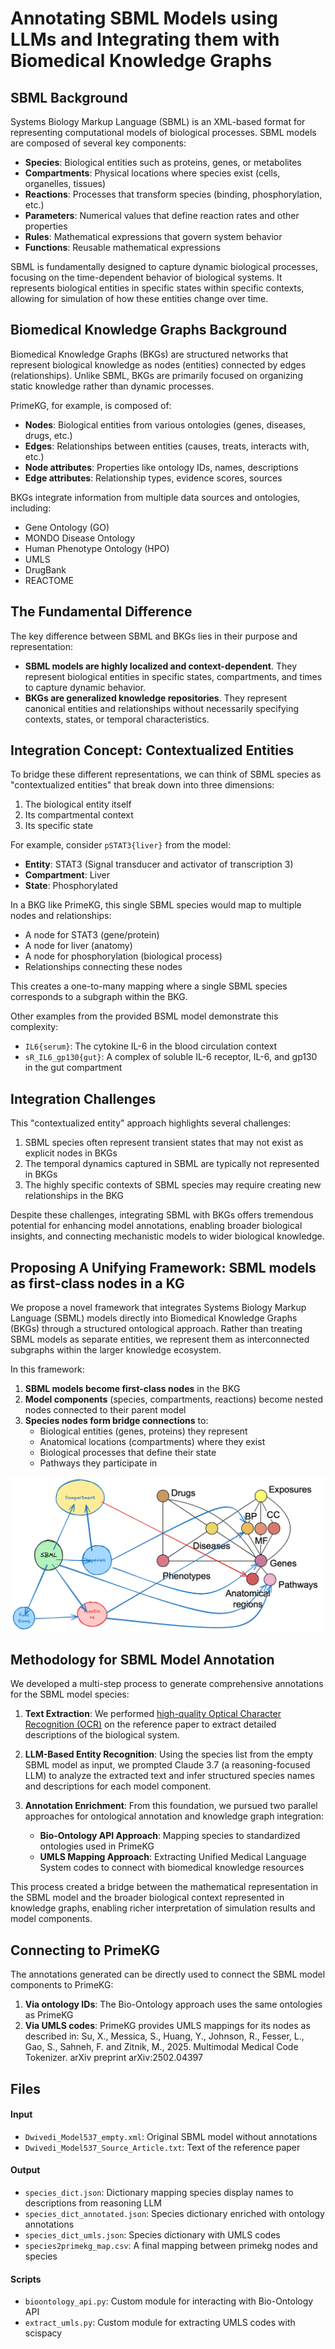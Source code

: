 # Annotating SBML Models using LLMs and Integrating them with Biomedical Knowledge Graphs

## SBML Background

Systems Biology Markup Language (SBML) is an XML-based format for representing computational models of biological processes. SBML models are composed of several key components:

- **Species**: Biological entities such as proteins, genes, or metabolites
- **Compartments**: Physical locations where species exist (cells, organelles, tissues)
- **Reactions**: Processes that transform species (binding, phosphorylation, etc.)
- **Parameters**: Numerical values that define reaction rates and other properties
- **Rules**: Mathematical expressions that govern system behavior
- **Functions**: Reusable mathematical expressions

SBML is fundamentally designed to capture dynamic biological processes, focusing on the time-dependent behavior of biological systems. It represents biological entities in specific states within specific contexts, allowing for simulation of how these entities change over time.

## Biomedical Knowledge Graphs Background

Biomedical Knowledge Graphs (BKGs) are structured networks that represent biological knowledge as nodes (entities) connected by edges (relationships). Unlike SBML, BKGs are primarily focused on organizing static knowledge rather than dynamic processes.

PrimeKG, for example, is composed of:

- **Nodes**: Biological entities from various ontologies (genes, diseases, drugs, etc.)
- **Edges**: Relationships between entities (causes, treats, interacts with, etc.)
- **Node attributes**: Properties like ontology IDs, names, descriptions
- **Edge attributes**: Relationship types, evidence scores, sources

BKGs integrate information from multiple data sources and ontologies, including:
- Gene Ontology (GO)
- MONDO Disease Ontology
- Human Phenotype Ontology (HPO)
- UMLS
- DrugBank
- REACTOME

## The Fundamental Difference

The key difference between SBML and BKGs lies in their purpose and representation:

- **SBML models are highly localized and context-dependent**. They represent biological entities in specific states, compartments, and times to capture dynamic behavior.
- **BKGs are generalized knowledge repositories**. They represent canonical entities and relationships without necessarily specifying contexts, states, or temporal characteristics.

## Integration Concept: Contextualized Entities

To bridge these different representations, we can think of SBML species as "contextualized entities" that break down into three dimensions:

1. The biological entity itself
2. Its compartmental context
3. Its specific state

For example, consider `pSTAT3{liver}` from the model:

- **Entity**: STAT3 (Signal transducer and activator of transcription 3)
- **Compartment**: Liver
- **State**: Phosphorylated

In a BKG like PrimeKG, this single SBML species would map to multiple nodes and relationships:
- A node for STAT3 (gene/protein)
- A node for liver (anatomy)
- A node for phosphorylation (biological process)
- Relationships connecting these nodes

This creates a one-to-many mapping where a single SBML species corresponds to a subgraph within the BKG.

Other examples from the provided BSML model demonstrate this complexity:
- `IL6{serum}`: The cytokine IL-6 in the blood circulation context
- `sR_IL6_gp130{gut}`: A complex of soluble IL-6 receptor, IL-6, and gp130 in the gut compartment

## Integration Challenges

This "contextualized entity" approach highlights several challenges:
1. SBML species often represent transient states that may not exist as explicit nodes in BKGs
2. The temporal dynamics captured in SBML are typically not represented in BKGs
3. The highly specific contexts of SBML species may require creating new relationships in the BKG

Despite these challenges, integrating SBML with BKGs offers tremendous potential for enhancing model annotations, enabling broader biological insights, and connecting mechanistic models to wider biological knowledge.

## Proposing A Unifying Framework: SBML models as first-class nodes in a KG

We propose a novel framework that integrates Systems Biology Markup Language (SBML) models directly into Biomedical Knowledge Graphs (BKGs) through a structured ontological approach. Rather than treating SBML models as separate entities, we represent them as interconnected subgraphs within the larger knowledge ecosystem.

In this framework:

1. **SBML models become first-class nodes** in the BKG
2. **Model components** (species, compartments, reactions) become nested nodes connected to their parent model
3. **Species nodes form bridge connections** to:
   - Biological entities (genes, proteins) they represent
   - Anatomical locations (compartments) where they exist
   - Biological processes that define their state
   - Pathways they participate in

![SBML Integrated BKG Diagram](SBML-Integrated-BKG.png)



## Methodology for SBML Model Annotation

We developed a multi-step process to generate comprehensive annotations for the SBML model species:

1. **Text Extraction**: We performed [high-quality Optical Character Recognition (OCR)](https://olmocr.allenai.org/) on the reference paper to extract detailed descriptions of the biological system.

2. **LLM-Based Entity Recognition**: Using the species list from the empty SBML model as input, we prompted Claude 3.7 (a reasoning-focused LLM) to analyze the extracted text and infer structured species names and descriptions for each model component.

3. **Annotation Enrichment**: From this foundation, we pursued two parallel approaches for ontological annotation and knowledge graph integration:
   - **Bio-Ontology API Approach**: Mapping species to standardized ontologies used in PrimeKG
   - **UMLS Mapping Approach**: Extracting Unified Medical Language System codes to connect with biomedical knowledge resources

This process created a bridge between the mathematical representation in the SBML model and the broader biological context represented in knowledge graphs, enabling richer interpretation of simulation results and model components.

## Connecting to PrimeKG

The annotations generated can be directly used to connect the SBML model components to PrimeKG:

1. **Via ontology IDs**: The Bio-Ontology approach uses the same ontologies as PrimeKG
2. **Via UMLS codes**: PrimeKG provides UMLS mappings for its nodes as described in:
   Su, X., Messica, S., Huang, Y., Johnson, R., Fesser, L., Gao, S., Sahneh, F. and Zitnik, M., 2025. Multimodal Medical Code Tokenizer. arXiv preprint arXiv:2502.04397

## Files

#### Input
- `Dwivedi_Model537_empty.xml`: Original SBML model without annotations
- `Dwivedi_Model537_Source_Article.txt`: Text of the reference paper

#### Output
- `species_dict.json`: Dictionary mapping species display names to descriptions from reasoning LLM
- `species_dict_annotated.json`: Species dictionary enriched with ontology annotations
- `species_dict_umls.json`: Species dictionary with UMLS codes
- `species2primekg_map.csv`: A final mapping between primekg nodes and species

#### Scripts
- `bioontology_api.py`: Custom module for interacting with Bio-Ontology API
- `extract_umls.py`: Custom module for extracting UMLS codes with scispacy

